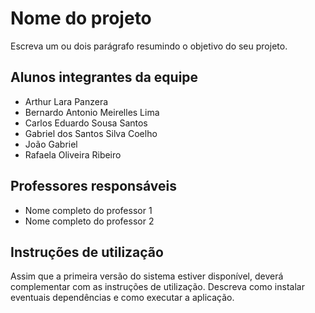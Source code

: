 # Nome do projeto

Escreva um ou dois parágrafo resumindo o objetivo do seu projeto.

## Alunos integrantes da equipe

* Arthur Lara Panzera
* Bernardo Antonio Meirelles Lima
* Carlos Eduardo Sousa Santos
* Gabriel dos Santos Silva Coelho
* João Gabriel
* Rafaela Oliveira Ribeiro

## Professores responsáveis

* Nome completo do professor 1
* Nome completo do professor 2

## Instruções de utilização

Assim que a primeira versão do sistema estiver disponível, deverá complementar com as instruções de utilização. Descreva como instalar eventuais dependências e como executar a aplicação.
